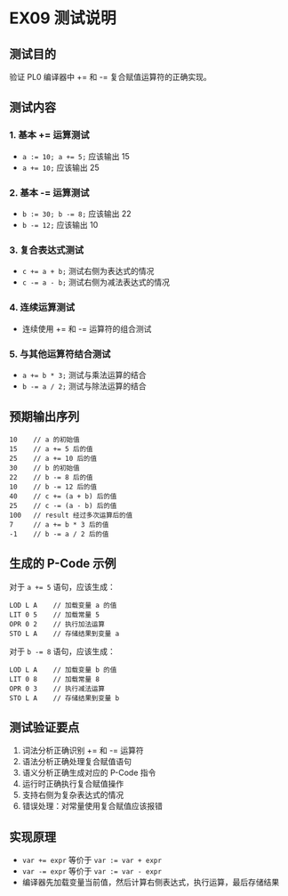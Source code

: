 # EX09 测试说明

## 测试目的

验证 PL0 编译器中 += 和 -= 复合赋值运算符的正确实现。

## 测试内容

### 1. 基本 += 运算测试

- `a := 10; a += 5;` 应该输出 15
- `a += 10;` 应该输出 25

### 2. 基本 -= 运算测试

- `b := 30; b -= 8;` 应该输出 22
- `b -= 12;` 应该输出 10

### 3. 复合表达式测试

- `c += a + b;` 测试右侧为表达式的情况
- `c -= a - b;` 测试右侧为减法表达式的情况

### 4. 连续运算测试

- 连续使用 += 和 -= 运算符的组合测试

### 5. 与其他运算符结合测试

- `a += b * 3;` 测试与乘法运算的结合
- `b -= a / 2;` 测试与除法运算的结合

## 预期输出序列

```
10    // a 的初始值
15    // a += 5 后的值
25    // a += 10 后的值
30    // b 的初始值
22    // b -= 8 后的值
10    // b -= 12 后的值
40    // c += (a + b) 后的值
25    // c -= (a - b) 后的值
100   // result 经过多次运算后的值
7     // a += b * 3 后的值
-1    // b -= a / 2 后的值
```

## 生成的 P-Code 示例

对于 `a += 5` 语句，应该生成：

```
LOD L A    // 加载变量 a 的值
LIT 0 5    // 加载常量 5
OPR 0 2    // 执行加法运算
STO L A    // 存储结果到变量 a
```

对于 `b -= 8` 语句，应该生成：

```
LOD L A    // 加载变量 b 的值
LIT 0 8    // 加载常量 8
OPR 0 3    // 执行减法运算
STO L A    // 存储结果到变量 b
```

## 测试验证要点

1. 词法分析正确识别 += 和 -= 运算符
2. 语法分析正确处理复合赋值语句
3. 语义分析正确生成对应的 P-Code 指令
4. 运行时正确执行复合赋值操作
5. 支持右侧为复杂表达式的情况
6. 错误处理：对常量使用复合赋值应该报错

## 实现原理

- `var += expr` 等价于 `var := var + expr`
- `var -= expr` 等价于 `var := var - expr`
- 编译器先加载变量当前值，然后计算右侧表达式，执行运算，最后存储结果
